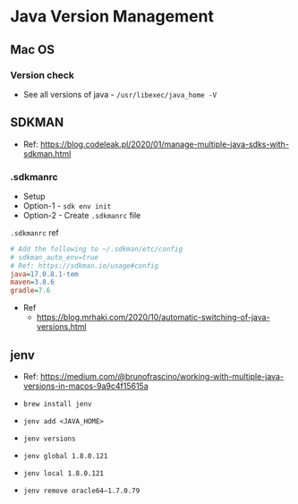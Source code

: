 # Java Version Management

## Mac OS

### Version check

* See all versions of java - `/usr/libexec/java_home -V`

## SDKMAN

* Ref: https://blog.codeleak.pl/2020/01/manage-multiple-java-sdks-with-sdkman.html

### .sdkmanrc
* Setup
* Option-1 - `sdk env init`
* Option-2 - Create `.sdkmanrc` file

`.sdkmanrc` ref
```ini
# Add the following to ~/.sdkman/etc/config
# sdkman_auto_env=true
# Ref: https://sdkman.io/usage#config
java=17.0.8.1-tem
maven=3.8.6
gradle=7.6
```
* Ref
  * https://blog.mrhaki.com/2020/10/automatic-switching-of-java-versions.html 

## jenv

* Ref: https://medium.com/@brunofrascino/working-with-multiple-java-versions-in-macos-9a9c4f15615a

* `brew install jenv`
* `jenv add <JAVA_HOME>`
* `jenv versions`
* `jenv global 1.8.0.121`
* `jenv local 1.8.0.121`
* `jenv remove oracle64–1.7.0.79`
